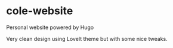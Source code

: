# cole-website
Personal website powered by Hugo

Very clean design using LoveIt theme but with some nice tweaks.
